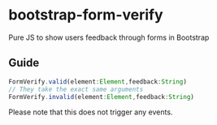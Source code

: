 # bootstrap-form-verify
Pure JS to show users feedback through forms in Bootstrap

## Guide
```js
FormVerify.valid(element:Element,feedback:String)
// They take the exact same arguments
FormVerify.invalid(element:Element,feedback:String)
```
Please note that this does not trigger any events.
